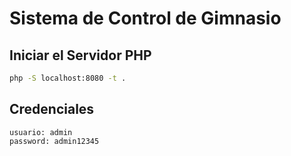 # Sistema de Control de Gimnasio

## Iniciar el Servidor PHP

```bash
php -S localhost:8080 -t .
```

## Credenciales

```
usuario: admin
password: admin12345
```